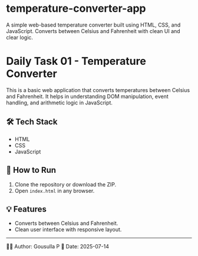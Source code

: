 # temperature-converter-app
A simple web-based temperature converter built using HTML, CSS, and JavaScript. Converts between Celsius and Fahrenheit with clean UI and clear logic.

# Daily Task 01 - Temperature Converter

This is a basic web application that converts temperatures between Celsius and Fahrenheit. It helps in understanding DOM manipulation, event handling, and arithmetic logic in JavaScript.

## 🛠️ Tech Stack
- HTML
- CSS
- JavaScript

## 🚀 How to Run
1. Clone the repository or download the ZIP.
2. Open `index.html` in any browser.

## 💡 Features
- Converts between Celsius and Fahrenheit.
- Clean user interface with responsive layout.
---
👨‍💻 Author: Gousulla P
📅 Date: 2025-07-14

